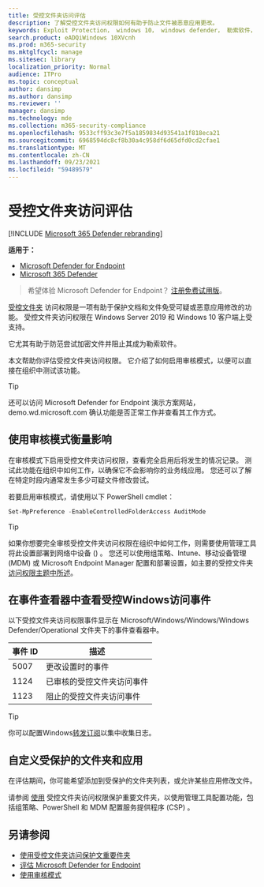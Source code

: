 ```yaml
---
title: 受控文件夹访问评估
description: 了解受控文件夹访问权限如何有助于防止文件被恶意应用更改。
keywords: Exploit Protection， windows 10， windows defender， 勒索软件， 保护， 评估， 测试， 演示， 尝试
search.product: eADQiWindows 10XVcnh
ms.prod: m365-security
ms.mktglfcycl: manage
ms.sitesec: library
localization_priority: Normal
audience: ITPro
ms.topic: conceptual
author: dansimp
ms.author: dansimp
ms.reviewer: ''
manager: dansimp
ms.technology: mde
ms.collection: m365-security-compliance
ms.openlocfilehash: 9533cff93c3e7f5a1859834d93541a1f818eca21
ms.sourcegitcommit: 6968594dc8cf8b30a4c958df6d65dfd0cd2cfae1
ms.translationtype: MT
ms.contentlocale: zh-CN
ms.lasthandoff: 09/23/2021
ms.locfileid: "59489579"
---
```

# <a name="evaluate-controlled-folder-access"></a>受控文件夹访问评估

[!INCLUDE [Microsoft 365 Defender rebranding](../../includes/microsoft-defender.md)]

**适用于：**
- [Microsoft Defender for Endpoint](https://go.microsoft.com/fwlink/?linkid=2154037)
- [Microsoft 365 Defender](https://go.microsoft.com/fwlink/?linkid=2118804)

> 希望体验 Microsoft Defender for Endpoint？ [注册免费试用版](https://signup.microsoft.com/create-account/signup?products=7f379fee-c4f9-4278-b0a1-e4c8c2fcdf7e&ru=https://aka.ms/MDEp2OpenTrial?ocid=docs-wdatp-enablesiem-abovefoldlink)。


[受控文件夹](controlled-folders.md) 访问权限是一项有助于保护文档和文件免受可疑或恶意应用修改的功能。 受控文件夹访问权限在 Windows Server 2019 和 Windows 10 客户端上受支持。

它尤其有助于防范尝试加密文件并[](https://www.microsoft.com/wdsi/threats/ransomware)阻止其成为勒索软件。

本文帮助你评估受控文件夹访问权限。 它介绍了如何启用审核模式，以便可以直接在组织中测试该功能。

> [!TIP]
> 还可以访问 Microsoft Defender for Endpoint 演示方案[](https://demo.wd.microsoft.com?ocid=cx-wddocs-testground)网站，demo.wd.microsoft.com 确认功能是否正常工作并查看其工作方式。

## <a name="use-audit-mode-to-measure-impact"></a>使用审核模式衡量影响

在审核模式下启用受控文件夹访问权限，查看完全启用后将发生的情况记录。 测试此功能在组织中如何工作，以确保它不会影响你的业务线应用。 您还可以了解在特定时段内通常发生多少可疑文件修改尝试。

若要启用审核模式，请使用以下 PowerShell cmdlet：

```PowerShell
Set-MpPreference -EnableControlledFolderAccess AuditMode
```

> [!TIP]
> 如果你想要完全审核受控文件夹访问权限在组织中如何工作，则需要使用管理工具将此设置部署到网络中设备 () 。
您还可以使用组策略、Intune、移动设备管理 (MDM) 或 Microsoft Endpoint Manager 配置和部署设置，如主要的受控文件夹[访问权限主题中所述](controlled-folders.md)。

## <a name="review-controlled-folder-access-events-in-windows-event-viewer"></a>在事件查看器中查看受控Windows访问事件

以下受控文件夹访问权限事件显示在 Microsoft/Windows/Windows/Windows Defender/Operational 文件夹下的事件查看器中。

事件 ID | 描述
-|-
 5007 | 更改设置时的事件
 1124 | 已审核的受控文件夹访问事件
 1123 | 阻止的受控文件夹访问事件

> [!TIP]
> 你可以配置Windows[转发订阅](/windows/win32/wec/setting-up-a-source-initiated-subscription)以集中收集日志。 

## <a name="customize-protected-folders-and-apps"></a>自定义受保护的文件夹和应用

在评估期间，你可能希望添加到受保护的文件夹列表，或允许某些应用修改文件。

请参阅 [使用](controlled-folders.md) 受控文件夹访问权限保护重要文件夹，以使用管理工具配置功能，包括组策略、PowerShell 和 MDM 配置服务提供程序 (CSP) 。

## <a name="see-also"></a>另请参阅

* [使用受控文件夹访问保护文重要件夹](controlled-folders.md)
* [评估 Microsoft Defender for Endpoint](evaluate-mde.md)
* [使用审核模式](audit-windows-defender.md)
